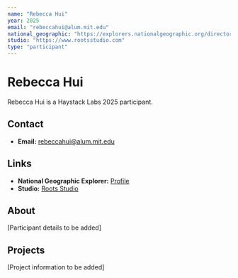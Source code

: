 ```yaml
---
name: "Rebecca Hui"
year: 2025
email: "rebeccahui@alum.mit.edu"
national_geographic: "https://explorers.nationalgeographic.org/directory/rebecca-c-hui"
studio: "https://www.rootsstudio.com"
type: "participant"
---
```


# Rebecca Hui

Rebecca Hui is a Haystack Labs 2025 participant.

## Contact
- **Email:** rebeccahui@alum.mit.edu

## Links
- **National Geographic Explorer:** [Profile](https://explorers.nationalgeographic.org/directory/rebecca-c-hui)
- **Studio:** [Roots Studio](https://www.rootsstudio.com)

## About

[Participant details to be added]

## Projects

[Project information to be added] 